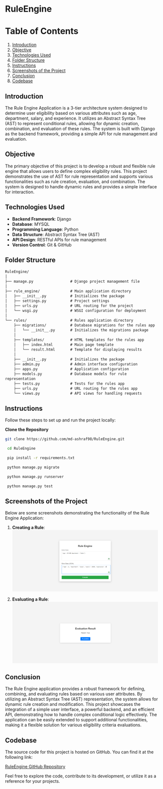 # RuleEngine

# Table of Contents

1. [Introduction](#introduction)
2. [Objective](#objective)
3. [Technologies Used](#technologies-used)
4. [Folder Structure](#folder-structure)
5. [Instructions](#instructions)
6. [Screenshots of the Project](#screenshots-of-the-project)
7. [Conclusion](#conclusion)
8. [Codebase](#codebase)


## Introduction

The Rule Engine Application is a 3-tier architecture system designed to determine user eligibility based on various attributes such as age, department, salary, and experience. It utilizes an Abstract Syntax Tree (AST) to represent conditional rules, allowing for dynamic creation, combination, and evaluation of these rules. The system is built with Django as the backend framework, providing a simple API for rule management and evaluation.

## Objective

The primary objective of this project is to develop a robust and flexible rule engine that allows users to define complex eligibility rules. This project demonstrates the use of AST for rule representation and supports various functionalities such as rule creation, evaluation, and combination. The system is designed to handle dynamic rules and provides a simple interface for interaction.

## Technologies Used

- **Backend Framework**: Django
- **Database**: MYSQL
- **Programming Language**: Python
- **Data Structure**: Abstract Syntax Tree (AST)
- **API Design**: RESTful APIs for rule management
- **Version Control**: Git & GitHub

## Folder Structure

```plaintext
RuleEngine/
│
├── manage.py                 # Django project management file
│
├── rule_engine/              # Main application directory
│   ├── __init__.py           # Initializes the package
│   ├── settings.py           # Project settings
│   ├── urls.py               # URL routing for the project
│   └── wsgi.py               # WSGI configuration for deployment
│
└── rules/                    # Rules application directory
    ├── migrations/           # Database migrations for the rules app
    │   └── __init__.py       # Initializes the migrations package
    │
    ├── templates/            # HTML templates for the rules app
    │   ├── index.html        # Main page template
    │   └── result.html       # Template for displaying results
    │
    ├── __init__.py           # Initializes the package
    ├── admin.py              # Admin interface configuration
    ├── apps.py               # Application configuration
    ├── models.py             # Database models for rule representation
    ├── tests.py              # Tests for the rules app
    ├── urls.py               # URL routing for the rules app
    └── views.py              # API views for handling requests
```


## Instructions

Follow these steps to set up and run the project locally:

**Clone the Repository**
   ```bash
   git clone https://github.com/md-ashraf98/RuleEngine.git
```

```bash
 cd RuleEngine
```

```bash
 pip install -r requirements.txt
```

```bash
 python manage.py migrate
```

```bash
 python manage.py runserver
```

```bash
 python manage.py test
```

## Screenshots of the Project

Below are some screenshots demonstrating the functionality of the Rule Engine Application:

1. **Creating a Rule**:
   ![Input](Screenshots/Input.png)

2. **Evaluating a Rule**:
   ![Output](Screenshots/Ouput.png)


## Conclusion

The Rule Engine application provides a robust framework for defining, combining, and evaluating rules based on various user attributes. By utilizing an Abstract Syntax Tree (AST) representation, the system allows for dynamic rule creation and modification. This project showcases the integration of a simple user interface, a powerful backend, and an efficient API, demonstrating how to handle complex conditional logic effectively. The application can be easily extended to support additional functionalities, making it a flexible solution for various eligibility criteria evaluations.

## Codebase

The source code for this project is hosted on GitHub. You can find it at the following link:

[RuleEngine GitHub Repository](https://github.com/md-ashraf98/RuleEngine)

Feel free to explore the code, contribute to its development, or utilize it as a reference for your projects.


